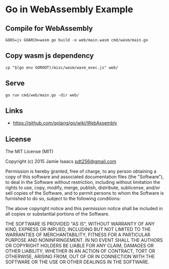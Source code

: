 # Go in WebAssembly Example 

## Compile for WebAssembly

```
GOOS=js GOARCH=wasm go build -o web/main.wasm cmd/wasm/main.go
```

## Copy wasm js dependency
```
cp "$(go env GOROOT)/misc/wasm/wasm_exec.js" web/
```

## Serve
```
go run cmd/web/main.go -dir web/
```

## Links

* https://github.com/golang/go/wiki/WebAssembly

## License

The MIT License (MIT)

Copyright (c) 2015 Jamie Isaacs <pdt256@gmail.com>

Permission is hereby granted, free of charge, to any person obtaining a copy
of this software and associated documentation files (the "Software"), to deal
in the Software without restriction, including without limitation the rights
to use, copy, modify, merge, publish, distribute, sublicense, and/or sell
copies of the Software, and to permit persons to whom the Software is
furnished to do so, subject to the following conditions:

The above copyright notice and this permission notice shall be included in
all copies or substantial portions of the Software.

THE SOFTWARE IS PROVIDED "AS IS", WITHOUT WARRANTY OF ANY KIND, EXPRESS OR
IMPLIED, INCLUDING BUT NOT LIMITED TO THE WARRANTIES OF MERCHANTABILITY,
FITNESS FOR A PARTICULAR PURPOSE AND NONINFRINGEMENT. IN NO EVENT SHALL THE
AUTHORS OR COPYRIGHT HOLDERS BE LIABLE FOR ANY CLAIM, DAMAGES OR OTHER
LIABILITY, WHETHER IN AN ACTION OF CONTRACT, TORT OR OTHERWISE, ARISING FROM,
OUT OF OR IN CONNECTION WITH THE SOFTWARE OR THE USE OR OTHER DEALINGS IN
THE SOFTWARE.
